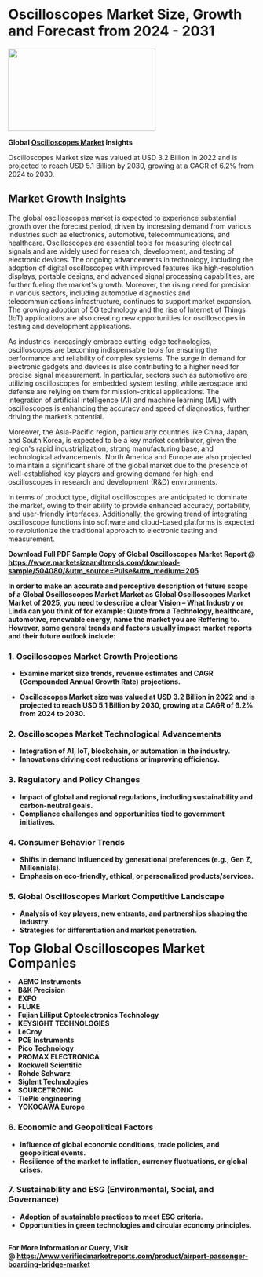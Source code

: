 <H1>Oscilloscopes Market Size, Growth and Forecast from 2024 - 2031</H1><img class="aligncenter size-medium wp-image-584254" src="https://thirdeyenews.in/wp-content/uploads/2024/09/Global-Market-Research-300x168.jpeg" alt="" width="300" height="168" /><p><strong>Global&nbsp;<a href="https://www.marketsizeandtrends.com/download-sample/504080/&amp;utm_source=Pulse&amp;utm_medium=205">Oscilloscopes Market</a> Insights</strong></p><p>Oscilloscopes Market size was valued at USD 3.2 Billion in 2022 and is projected to reach USD 5.1 Billion by 2030, growing at a CAGR of 6.2% from 2024 to 2030.</p><p><h2>Market Growth Insights</h2> <p>The global oscilloscopes market is expected to experience substantial growth over the forecast period, driven by increasing demand from various industries such as electronics, automotive, telecommunications, and healthcare. Oscilloscopes are essential tools for measuring electrical signals and are widely used for research, development, and testing of electronic devices. The ongoing advancements in technology, including the adoption of digital oscilloscopes with improved features like high-resolution displays, portable designs, and advanced signal processing capabilities, are further fueling the market's growth. Moreover, the rising need for precision in various sectors, including automotive diagnostics and telecommunications infrastructure, continues to support market expansion. The growing adoption of 5G technology and the rise of Internet of Things (IoT) applications are also creating new opportunities for oscilloscopes in testing and development applications.</p> <p><strong></strong></p> <p>As industries increasingly embrace cutting-edge technologies, oscilloscopes are becoming indispensable tools for ensuring the performance and reliability of complex systems. The surge in demand for electronic gadgets and devices is also contributing to a higher need for precise signal measurement. In particular, sectors such as automotive are utilizing oscilloscopes for embedded system testing, while aerospace and defense are relying on them for mission-critical applications. The integration of artificial intelligence (AI) and machine learning (ML) with oscilloscopes is enhancing the accuracy and speed of diagnostics, further driving the market’s potential.</p> <p>Moreover, the Asia-Pacific region, particularly countries like China, Japan, and South Korea, is expected to be a key market contributor, given the region's rapid industrialization, strong manufacturing base, and technological advancements. North America and Europe are also projected to maintain a significant share of the global market due to the presence of well-established key players and growing demand for high-end oscilloscopes in research and development (R&D) environments.</p> <p>In terms of product type, digital oscilloscopes are anticipated to dominate the market, owing to their ability to provide enhanced accuracy, portability, and user-friendly interfaces. Additionally, the growing trend of integrating oscilloscope functions into software and cloud-based platforms is expected to revolutionize the traditional approach to electronic testing and measurement.</p> <p><strong></p><p><span class=""><strong>Download Full PDF Sample Copy of Global Oscilloscopes Market Report</strong> @ <a href="https://www.marketsizeandtrends.com/download-sample/504080/&amp;utm_source=Pulse&amp;utm_medium=205" target="_blank">https://www.marketsizeandtrends.com/download-sample/504080/&amp;utm_source=Pulse&amp;utm_medium=205</a></span></p><p>In order to make an accurate and perceptive description of future scope of a Global&nbsp;Oscilloscopes Market Market as Global&nbsp;Oscilloscopes Market Market of 2025, you need to describe a clear Vision &ndash; What Industry or Linda can you think of for example: Quote from a Technology, healthcare, automotive, renewable energy, name the market you are Reffering to. However, some general trends and factors usually impact market reports and their future outlook include:</p><h3>1.&nbsp;<strong>Oscilloscopes Market Growth Projections</strong></h3><ul><li>Examine market size trends, revenue estimates and CAGR (Compounded Annual Growth Rate) projections.</li><li><p>Oscilloscopes Market size was valued at USD 3.2 Billion in 2022 and is projected to reach USD 5.1 Billion by 2030, growing at a CAGR of 6.2% from 2024 to 2030.</p></li></ul><h3>2.&nbsp;<strong>Oscilloscopes Market Technological Advancements</strong></h3><ul><li>Integration of AI, IoT, blockchain, or automation in the industry.</li><li>Innovations driving cost reductions or improving efficiency.</li></ul><h3>3.&nbsp;<strong>Regulatory and Policy Changes</strong></h3><ul><li>Impact of global and regional regulations, including sustainability and carbon-neutral goals.</li><li>Compliance challenges and opportunities tied to government initiatives.</li></ul><h3>4.&nbsp;<strong>Consumer Behavior Trends</strong></h3><ul><li>Shifts in demand influenced by generational preferences (e.g., Gen Z, Millennials).</li><li>Emphasis on eco-friendly, ethical, or personalized products/services.</li></ul><h3>5.&nbsp;<strong>Global Oscilloscopes Market Competitive Landscape</strong></h3><ul><li>Analysis of key players, new entrants, and partnerships shaping the industry.</li><li>Strategies for differentiation and market penetration.</li></ul><p data-pm-slice="1 1 []"><span style="color: inherit; font-family: inherit; font-size: 25px;">Top Global Oscilloscopes Market Companies</span></p><div class="" data-test-id=""><p><li>AEMC Instruments</li><li> B&K Precision</li><li> EXFO</li><li> FLUKE</li><li> Fujian Lilliput Optoelectronics Technology</li><li> KEYSIGHT TECHNOLOGIES</li><li> LeCroy</li><li> PCE Instruments</li><li> Pico Technology</li><li> PROMAX ELECTRONICA</li><li> Rockwell Scientific</li><li> Rohde Schwarz</li><li> Siglent Technologies</li><li> SOURCETRONIC</li><li> TiePie engineering</li><li> YOKOGAWA Europe</li></p></div><h3>6.&nbsp;<strong>Economic and Geopolitical Factors</strong></h3><ul><li>Influence of global economic conditions, trade policies, and geopolitical events.</li><li>Resilience of the market to inflation, currency fluctuations, or global crises.</li></ul><h3>7.&nbsp;<strong>Sustainability and ESG (Environmental, Social, and Governance)</strong></h3><ul><li>Adoption of sustainable practices to meet ESG criteria.</li><li>Opportunities in green technologies and circular economy principles.</li></ul><h2><strong style="font-size: 14px;">For More Information or Query, Visit @&nbsp;</strong><a style="background-color: #ffffff; font-size: 14px;" href="https://www.marketsizeandtrends.com/report/oscilloscopes-market/" target="_blank">https://www.verifiedmarketreports.com/product/airport-passenger-boarding-bridge-market</a></h2>
